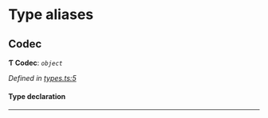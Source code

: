 

# Type aliases

<a id="codec"></a>

##  Codec

**Ƭ Codec**: *`object`*

*Defined in [types.ts:5](https://github.com/polkadot-js/common/blob/828688b/packages/trie-codec/src/types.ts#L5)*

#### Type declaration

___

